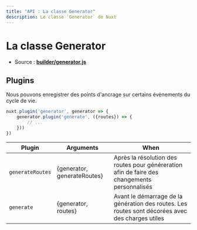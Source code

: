 ```yaml
---
title: "API : La classe Generator"
description: Le classe `Generator` de Nuxt
---
```


# La classe Generator

- Source : **[builder/generator.js](https://github.com/nuxt/nuxt.js/blob/dev/lib/builder/generator.js)**


## Plugins

Nous pouvons enregistrer des points d'ancrage sur certains évènements du cycle de vie.

```js
nuxt.plugin('generator', generator => {
    generator.plugin('generate', ({routes}) => {
        // ...
    }))
})
```

Plugin           | Arguments                   | When
-----------------|-----------------------------|-------------------------------------------------------------------------------------------------
`generateRoutes` | {generator, generateRoutes} | Après la résolution des routes pour généreration afin de faire des changements personnalisés
`generate`       | {generator, routes}         | Avant le démarrage de la génération des routes. Les routes sont décorées avec des charges utiles
